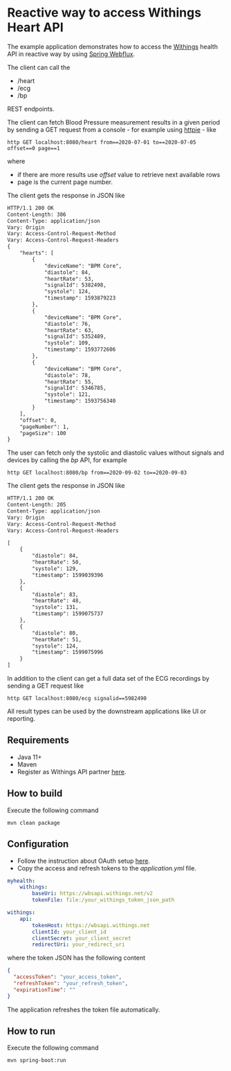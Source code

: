 # Reactive way to access Withings Heart API 
The example application demonstrates how to access the [Withings](https://developer.withings.com/api-reference) health API in reactive way
by using [Spring Webflux](https://docs.spring.io/spring/docs/current/spring-framework-reference/web-reactive.html).

The client can call the
* /heart
* /ecg
* /bp

REST endpoints.

The client can fetch Blood Pressure measurement results in a given period by sending
a GET request from a console - for example using [httpie](https://httpie.org/) - like
```
http GET localhost:8080/heart from==2020-07-01 to==2020-07-05 offset==0 page==1
```
where
* if there are more results use _offset_ value to retrieve next available rows
* page is the current page number.

The client gets the response in JSON like
```html
HTTP/1.1 200 OK
Content-Length: 386
Content-Type: application/json
Vary: Origin
Vary: Access-Control-Request-Method
Vary: Access-Control-Request-Headers
{
    "hearts": [
        {
            "deviceName": "BPM Core",
            "diastole": 84,
            "heartRate": 53,
            "signalId": 5382498,
            "systole": 124,
            "timestamp": 1593879223
        },
        {
            "deviceName": "BPM Core",
            "diastole": 76,
            "heartRate": 63,
            "signalId": 5352489,
            "systole": 109,
            "timestamp": 1593772606
        },
        {
            "deviceName": "BPM Core",
            "diastole": 78,
            "heartRate": 55,
            "signalId": 5346785,
            "systole": 121,
            "timestamp": 1593756340
        }
    ],
    "offset": 0,
    "pageNumber": 1,
    "pageSize": 100
}
```

The user can fetch only the systolic and diastolic values without
signals and devices by calling the _bp_ API, for example
```
http GET localhost:8080/bp from==2020-09-02 to==2020-09-03
```
The client gets the response in JSON like
```html
HTTP/1.1 200 OK
Content-Length: 205
Content-Type: application/json
Vary: Origin
Vary: Access-Control-Request-Method
Vary: Access-Control-Request-Headers

[
    {
        "diastole": 84,
        "heartRate": 50,
        "systole": 129,
        "timestamp": 1599039396
    },
    {
        "diastole": 83,
        "heartRate": 48,
        "systole": 131,
        "timestamp": 1599075737
    },
    {
        "diastole": 80,
        "heartRate": 51,
        "systole": 124,
        "timestamp": 1599075996
    }
]
```

In addition to the client can get a full data set of the ECG recordings by sending a GET request like
```
http GET localhost:8080/ecg signalid==5982490
```
All result types can be used by the downstream applications like UI or reporting.

## Requirements
* Java 11+
* Maven
* Register as Withings API partner [here](https://account.withings.com/partner/account_create?b=dashboard_oauth2).

## How to build
Execute the following command
```
mvn clean package
```
## Configuration
* Follow the instruction about OAuth setup [here](https://developer.withings.com/api-reference#tag/oauth2).
* Copy the access and refresh tokens to the _application.yml_ file.
```yaml
myhealth:
    withings:
        baseUri: https://wbsapi.withings.net/v2
        tokenFile: file:/your_withings_token_json_path

withings:
    api:
        tokenHost: https://wbsapi.withings.net
        clientId: your_client_id
        clientSecret: your_client_secret
        redirectUri: your_redirect_uri
```
where the token JSON has the following content
```json
{
  "accessToken": "your_access_token",
  "refreshToken": "your_refresh_token",
  "expirationTime": ""
}
```
The application refreshes the token file automatically.

## How to run
Execute the following command
```
mvn spring-boot:run
```
